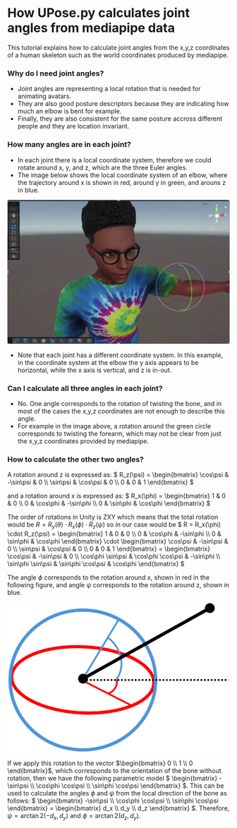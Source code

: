 # How UPose.py calculates joint angles from mediapipe data
This tutorial explains how to calculate joint angles from the x,y,z coordinates of a human skeleton such as the world coordinates produced by mediapipe. 

### Why do I need joint angles?
- Joint angles are representing a local rotation that is needed for animating avatars.
- They are also good posture descriptors because they are indicating how much an elbow is bent for example.
- Finally, they are also consistent for the same posture accross different people and they are location invariant.

### How many angles are in each joint?
- In each joint there is a local coordinate system, therefore we could rotate around x, y, and z, which are the three Euler angles.
- The image below shows the local coordinate system of an elbow, where the trajectory around x is shown in red, around y in green, and arouns z in blue. 
<img src="Screenshots/local_coordinate_system.png" alt="Your Scene Name" width="600"/>

- Note that each joint has a different coordinate system. In this example, in the coordinate system at the elbow the y axis appears to be horizontal, while the x axis is vertical, and z is in-out. 

### Can I calculate all three angles in each joint?
- No. One angle corresponds to the rotation of twisting the bone, and in most of the cases the x,y,z coordinates are not enough to describe this angle.
- For example in the image above, a rotation around the green circle corresponds to twisting the forearm, which may not be clear from just the x,y,z coordinates provided by mediapipe.

### How to calculate the other two angles?
A rotation around z is expressed as:
$`
R_z(\psi) = 
\begin{bmatrix}
\cos\psi & -\sin\psi & 0 \\
\sin\psi & \cos\psi & 0 \\
0 & 0 & 1
\end{bmatrix}
`$

and a rotation around x is expressed as:
$`
R_x(\phi) = 
\begin{bmatrix}
1 & 0 & 0 \\
0 & \cos\phi & -\sin\phi \\
0 & \sin\phi & \cos\phi
\end{bmatrix}
`$

The order of rotations in Unity is ZXY which means that the total rotation would be $`R = R_y(\theta) \cdot R_x(\phi) \cdot R_z(\psi)`$ so in our case would be 
$`
R = R_x(\phi) \cdot R_z(\psi) =
\begin{bmatrix}
1 & 0 & 0 \\
0 & \cos\phi & -\sin\phi \\
0 & \sin\phi & \cos\phi
\end{bmatrix}
\cdot
\begin{bmatrix}
\cos\psi & -\sin\psi & 0 \\
\sin\psi & \cos\psi & 0 \\
0 & 0 & 1
\end{bmatrix} =
\begin{bmatrix}
\cos\psi & -\sin\psi & 0 \\
\cos\phi \sin\psi & \cos\phi \cos\psi & -\sin\phi \\
\sin\phi \sin\psi & \sin\phi \cos\psi & \cos\phi
\end{bmatrix}
`$

The angle $`\phi`$ corresponds to the rotation around x, shown in red in the following figure, and angle $`\psi`$ corresponds to the rotation around z, shown in blue.

<img src="Screenshots/joint_rotation.png" alt="Your Scene Name" width="600"/>

If we apply this rotation to the vector $`\begin{bmatrix}
0 \\ 1 \\ 0
\end{bmatrix}`$, which corresponds to the orientation of the bone without rotation, then we have the following parametric model $`
\begin{bmatrix}
-\sin\psi \\
\cos\phi \cos\psi \\
\sin\phi \cos\psi
\end{bmatrix}
`$. This can be used to calculate the angles $`\phi`$ and $`\psi`$ from the local direction of the bone as follows:
$`
\begin{bmatrix}
-\sin\psi \\
\cos\phi \cos\psi \\
\sin\phi \cos\psi
\end{bmatrix} = 
\begin{bmatrix}
d_x \\ d_y \\ d_z
\end{bmatrix}
`$. Therefore, $`\psi = \arctan2(-d_x, d_y)`$ and $`\phi = \arctan2(d_z, d_y)`$.

